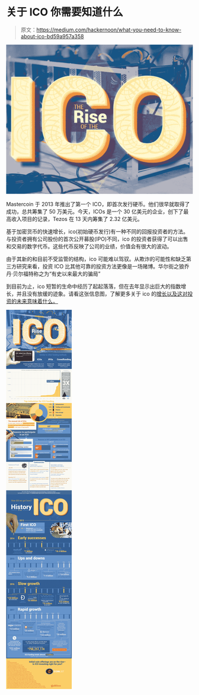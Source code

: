 # 关于 ICO 你需要知道什么

> 原文：<https://medium.com/hackernoon/what-you-need-to-know-about-ico-bd59a957a358>

![](img/49328ec7402c5900fa7304b03d8501aa.png)

Mastercoin 于 2013 年推出了第一个 ICO，即首次发行硬币。他们很早就取得了成功，总共筹集了 50 万美元。今天，ICOs 是一个 30 亿美元的企业，创下了最高收入项目的记录，Tezos 在 13 天内筹集了 2.32 亿美元。

基于加密货币的快速增长，ico(初始硬币发行)有一种不同的回报投资者的方法。与投资者拥有公司股份的首次公开募股(IPO)不同，ico 的投资者获得了可以出售和交易的数字代币。这些代币反映了公司的业绩，价值会有很大的波动。

由于其新的和目前不受监管的结构，ico 可能难以驾驭。从欺诈的可能性和缺乏第三方研究来看，投资 ICO 比其他可靠的投资方法更像是一场赌博。华尔街之狼乔丹·贝尔福特称之为“有史以来最大的骗局”

到目前为止，ico 短暂的生命中经历了起起落落，但在去年显示出巨大的指数增长，并且没有放缓的迹象。请看这张信息图，了解更多关于 ico 的[增长以及这对投资的未来意味着什么。](https://coinlist.me/icos/ico-history)

![](img/7ff7cff083f22258f795a6d9743c4c20.png)![](img/1339ba81fa10a0e325f52ff01a79f7c0.png)